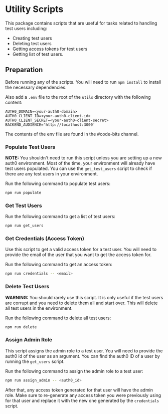 # Utility Scripts

This package contains scripts that are useful for tasks related to handling test users including:
- Creating test users
- Deleting test users
- Getting access tokens for test users
- Getting list of test users.

## Preparation

Before running any of the scripts. You will need to run `npm install` to install the necessary dependencies.

Also add a `.env` file to the root of the `utils` directory with the following content:
```env
AUTH0_DOMAIN=<your-auth0-domain>
AUTH0_CLIENT_ID=<your-auth0-client-id>
AUTH0_CLIENT_SECRET=<your-auth0-client-secret>
BACKEND_AUDIENCE='http://localhost:3000'
```
The contents of the env file are found in the #code-bits channel.

### Populate Test Users

**NOTE:** You shouldn't need to run this script unless you are setting up a new auth0 environment. Most of the time,
your environment will already have test users populated. You can use the `get_test_users` script to check if there
are any test users in your environment.

Run the following command to populate test users:
```bash
npm run populate
```

### Get Test Users

Run the following command to get a list of test users:
```bash
npm run get_users
```

### Get Credentials (Access Token)

Use this script to get a valid access token for a test user. You will need to provide the email of the user
that you want to get the access token for.

Run the following command to get an access token:
```bash
npm run credentials -- <email>
```

### Delete Test Users

**WARNING:** You should rarely use this script. It is only useful if the test users are corrupt and you need to 
delete them all and start over. This will delete all test users in the environment.

Run the following command to delete all test users:
```bash
npm run delete
```

### Assign Admin Role

This script assigns the admin role to a test user. You will need to provide the auth0 id of the user as an argument.
You can find the auth0 ID of a user by running the `get_users` script.

Run the following command to assign the admin role to a test user:
```bash
npm run assign_admin -- <auth0_id>
```

After that, any access token generated for that user will have the admin role. Make sure to re-generate any access
token you were previously using for that user and replace it with the new one generated by the `credentials` script.
